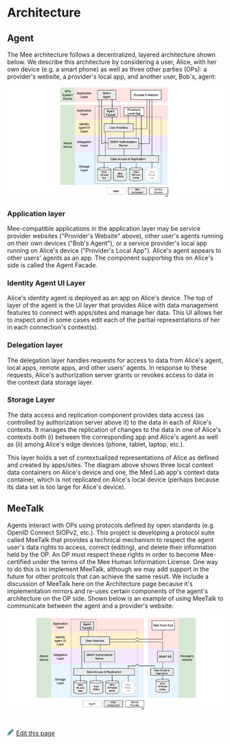# Architecture

## Agent

The Mee architecture follows a decentralized, layered architecture shown below. We describe this architecture by considering a user, Alice, with her own device (e.g. a smart phone) as well as three other parties (OPs): a provider's website, a provider's local app, and another user, Bob's, agent:

![architecture](./images/architecture.png)

### **Application layer**

Mee-compatible applications in the application layer may be service provider websites ("Provider's Website" above), other user's agents running on their own devices ("Bob's Agent"), or a service provider's local app running on Alice's device ("Provider's Local App"). Alice's agent appears to other users' agents as an app. The component supporting this on Alice's side is called the Agent Facade.

### **Identity Agent UI Layer**

Alice's identity agent is deployed as an app on Alice's device. The top of layer of the agent is the UI layer that provides Alice with data management features to connect with apps/sites and manage her data. This UI allows her to inspect and in some cases edit each of the partial representations of her in each connection's context(s). 

### **Delegation layer**

The delegation layer handles requests for access to data from Alice's agent, local apps, remote apps, and other users' agents. In response to these requests, Alice's authorization server grants or revokes access to data in the context data storage layer. 

### **Storage Layer**

The data access and replication component provides data access (as controlled by authorization server above it) to the data in each of Alice's contexts. It manages the replication of changes to the data in one of Alice's contexts both (i) between the corresponding app and Alice's agent as well as (ii) among Alice's edge devices (phone, tablet, laptop, etc.).

This layer holds a set of contextualized representations of Alice as defined and created by apps/sites. The diagram above shows three local context data containers on Alice's device and one, the Med Lab app's context data container, which is not replicated on Alice's local device (perhaps because its data set is too large for Alice's device).

## MeeTalk 

Agents interact with OPs using protocols defined by open standards (e.g. OpenID Connect SIOPv2, etc.). This project is developing a protocol suite called MeeTalk that provides a technical mechanism to respect the agent user's data rights to access, correct (editing), and delete their information held by the OP. An OP must respect these rights in order to become Mee-certified under the terms of the Mee Human Information License. One way to do this is to implement MeeTalk, although we may add support in the future for other protcols that can achieve the same result. We include a discussion of MeeTalk here on the Architecture page because it's implementation mirrors and re-uses certain components of the agent's architecture on the OP side. Shown below is an example of using MeeTalk to communicate between the agent and a provider's website:

![meetalk](./images/meetalk.png)

 

#
[<p><img src="images/edit.svg" style="width: 15px;margin-right: 6px;text-color: #4F868E;" alt="Edit Page" />Edit this page</p>](https://github.com/MeeProject/docs/edit/develop/src/Architecture.md)
